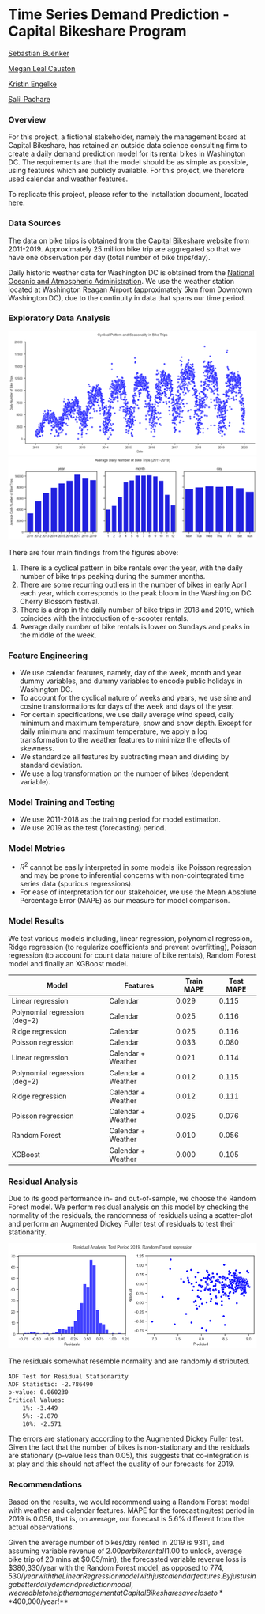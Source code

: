 # Time Series Demand Prediction - Capital Bikeshare Program

[Sebastian Buenker](https://github.com/sbuenker)

[Megan Leal Causton](https://github.com/mhleal)

[Kristin Engelke](https://github.com/Krissi123)

[Salil Pachare](https://github.com/saliloquy)


### Overview
For this project, a fictional stakeholder, namely the management board at Capital Bikeshare, has retained an outside data science consulting firm to create a daily demand prediction model for its rental bikes in Washington DC. The requirements are that the model should be as simple as possible, using features which are publicly available. For this project, we therefore used calendar and weather features. 

To replicate this project, please refer to the Installation document, located [here](https://github.com/sbuenker/bike_sharing_wa-dc/blob/main/installation.md).

### Data Sources
The data on bike trips is obtained from the [Capital Bikeshare website](https://s3.amazonaws.com/capitalbikeshare-data/index.html) from 2011-2019. Approximately 25 million bike trip are aggregated so that we have one observation per day (total number of bike trips/day).

Daily historic weather data for Washington DC is obtained from the [National Oceanic and Atmospheric Administration](https://www.ncei.noaa.gov/cdo-web/datasets/GHCND/stations/GHCND:USW00013743/detail). We use the weather station located at Washington Reagan Airport (approximately 5km from Downtown Washington DC), due to the continuity in data that spans our time period. 

### Exploratory Data Analysis
![cyclical-daily-bikes](images/cyclical-daily-bikes.png)
![avg-num-trips.png](images/avg-num-trips.png)

There are four main findings from the figures above:
1. There is a cyclical pattern in bike rentals over the year, with the daily number of bike trips peaking during the summer months.
2. There are some recurring outliers in the number of bikes in early April each year, which corresponds to the peak bloom in the Washington DC Cherry Blossom festival. 
3. There is a drop in the daily number of bike trips in 2018 and 2019, which coincides with the introduction of e-scooter rentals.
4. Average daily number of bike rentals is lower on Sundays and peaks in the middle of the week.

### Feature Engineering
* We use calendar features, namely, day of the week, month and year dummy variables, and dummy variables to encode public holidays in Washington DC.
* To account for the cyclical nature of weeks and years, we use sine and cosine transformations for days of the week and days of the year. 
* For certain specifications, we use daily average wind speed, daily minimum and maximum temperature, snow and snow depth. Except for daily minimum and maximum temperature, we apply a log transformation to the weather features to minimize the effects of skewness.
* We standardize all features by subtracting mean and dividing by standard deviation.
* We use a log transformation on the number of bikes (dependent variable).

### Model Training and Testing
* We use 2011-2018 as the training period for model estimation.
* We use 2019 as the test (forecasting) period.

### Model Metrics
* $R^2$ cannot be easily interpreted in some models like Poisson regression and may be prone to inferential concerns with non-cointegrated time series data (spurious regressions).
* For ease of interpretation for our stakeholder, we use the Mean Absolute Percentage Error (MAPE) as our measure for model comparison.

### Model Results
We test various models including, linear regression, polynomial regression, Ridge regression (to regularize coefficients and prevent overfitting), Poisson regression (to account for count data nature of bike rentals), Random Forest model and finally an XGBoost model.

|Model|Features|Train MAPE|Test MAPE|
|---|---|---|---|
|Linear regression|Calendar|0.029|0.115
|Polynomial regression (deg=2)|Calendar|0.025|0.116
|Ridge regression|Calendar|0.025|0.116
|Poisson regression|Calendar|0.033|0.080
|Linear regression|Calendar + Weather|0.021|0.114
|Polynomial regression (deg=2)|Calendar + Weather|0.012|0.115
|Ridge regression|Calendar + Weather|0.012|0.111
|Poisson regression|Calendar + Weather|0.025|0.076
|Random Forest|Calendar + Weather|0.010|0.056
|XGBoost|Calendar + Weather|0.000|0.105

### Residual Analysis
Due to its good performance in- and out-of-sample, we choose the Random Forest model. We perform residual analysis on this model by checking the normality of the residuals, the randomness of residuals using a scatter-plot and perform an Augmented Dickey Fuller test of residuals to test their stationarity.

![resid_rf_all_feat](images/resid_rf_all_feat.png)

The residuals somewhat resemble normality and are randomly distributed. 


    ADF Test for Residual Stationarity
    ADF Statistic: -2.786490
    p-value: 0.060230
    Critical Values:
	    1%: -3.449
	    5%: -2.870
	    10%: -2.571

    
The errors are stationary according to the Augmented Dickey Fuller test. Given the fact that the number of bikes is non-stationary and the residuals are stationary (p-value less than 0.05), this suggests that co-integration is at play and this should not affect the quality of our forecasts for 2019.

### Recommendations
Based on the results, we would recommend using a Random Forest model with weather and calendar features. MAPE for the forecasting/test period in 2019 is 0.056, that is, on average, our forecast is 5.6% different from the actual observations.

Given the average number of bikes/day rented in 2019 is 9311, and assuming variable revenue of $2.00 per bike rental ($1.00 to unlock, average bike trip of 20 mins at $0.05/min), the forecasted variable revenue loss is $380,330/year with the Random Forest model, as opposed to $774,530/year with the Linear Regression model with just calendar features. By just using a better daily demand prediction model, we are able to help the management at Capital Bikeshare save close to **$400,000/year!** 




